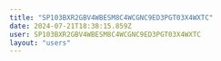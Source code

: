 ```yaml
---
title: "SP103BXR2GBV4WBESM8C4WCGNC9ED3PGT03X4WXTC"
date: 2024-07-21T18:38:15.859Z
user: SP103BXR2GBV4WBESM8C4WCGNC9ED3PGT03X4WXTC
layout: "users"
---
```

    